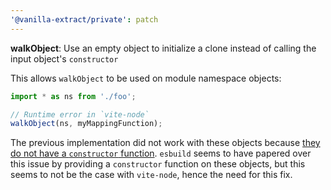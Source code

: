 ```yaml
---
'@vanilla-extract/private': patch
---
```


**walkObject**: Use an empty object to initialize a clone instead of calling the input object's `constructor`

This allows `walkObject` to be used on module namespace objects:

```ts
import * as ns from './foo';

// Runtime error in `vite-node`
walkObject(ns, myMappingFunction);
```

The previous implementation did not work with these objects because [they do not have a `constructor` function][es6 spec].
`esbuild` seems to have papered over this issue by providing a `constructor` function on these objects, but this seems to not be the case with `vite-node`, hence the need for this fix.

[es6 spec]: https://262.ecma-international.org/6.0/#sec-module-namespace-objects
